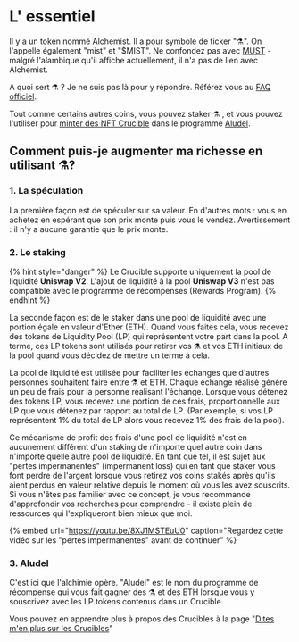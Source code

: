 # L' essentiel

Il y a un token nommé Alchemist. Il a pour symbole de ticker "⚗️". On l'appelle également "mist" et "$MIST".  Ne confondez pas avec [MUST](https://www.coingecko.com/en/coins/must) - malgré l'alambique qu'il affiche actuellement, il n'a pas de lien avec Alchemist.

A quoi sert ⚗️ ? Je ne suis pas là pour y répondre. Référez vous au [FAQ officiel](faq.md).

Tout comme certains autres coins, vous pouvez staker  ⚗️ , et vous pouvez l'utiliser pour [minter des NFT Crucible](crucible/teach-me-about-crucibles.md) dans le programme [Aludel](the-basic-outline.md#3-aludel).

## Comment puis-je augmenter ma richesse en utilisant ⚗️?

### 1. La spéculation

La première façon est de spéculer sur sa valeur. En d'autres mots : vous en achetez en espérant que son prix monte puis vous le vendez. Avertissement : il n'y a aucune garantie que le prix monte.

### 2. Le staking

{% hint style="danger" %}
Le Crucible supporte uniquement la pool de liquidité **Uniswap V2**. L'ajout de liquidité à la pool **Uniswap V3** n'est pas compatible avec le programme de récompenses \(Rewards Program\).
{% endhint %}

La seconde façon est de le staker dans une pool de liquidité avec une portion égale en valeur d'Ether \(ETH\). Quand vous faites cela, vous recevez des tokens de Liquidity Pool \(LP\) qui représentent votre part dans la pool. A terme, ces LP tokens sont utilisés pour retirer vos ⚗️ et vos ETH initiaux de la pool quand vous décidez de mettre un terme à cela.

La pool de liquidité est utilisée pour faciliter les échanges que d'autres personnes souhaitent faire entre ⚗️ et ETH. Chaque échange réalisé génère un peu de frais pour la personne réalisant l'échange. Lorsque vous détenez des tokens LP, vous recevez une portion de ces frais, proportionnelle aux LP que vous détenez par rapport au total de LP. \(Par exemple, si vos LP représentent 1% du total de LP alors vous recevez 1% des frais de la pool\).

Ce mécanisme de profit des frais d'une pool de liquidité n'est en aucunement différent d'un staking de n'importe quel autre coin dans n'importe quelle autre pool de liquidité. En tant que tel, il est sujet aux "pertes impermanentes" \(impermanent loss\) qui en tant que staker vous font perdre de l'argent lorsque vous retirez vos coins stakés après qu'ils aient perdus en valeur relative depuis le moment où vous les avez souscrits. Si vous n'êtes pas familier avec ce concept, je vous recommande d'approfondir vos recherches pour comprendre - il existe plein de ressources qui l'expliqueront bien mieux que moi.

{% embed url="https://youtu.be/8XJ1MSTEuU0" caption="Regardez cette vidéo sur les \"pertes impermanentes\" avant de continuer" %}

### 3. Aludel

C'est ici que l'alchimie opère. "Aludel" est le nom du programme de récompense qui vous fait gagner des ⚗️ et des ETH lorsque vous y souscrivez avec les LP tokens contenus dans un Crucible.

Vous pouvez en apprendre plus à propos des Crucibles à la page "[Dites m'en plus sur les Crucibles](crucible/teach-me-about-crucibles.md)"

